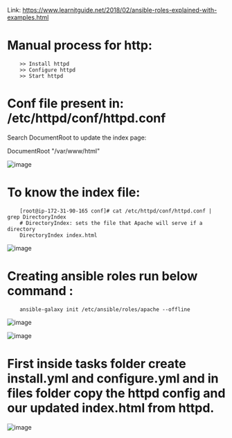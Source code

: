 Link: https://www.learnitguide.net/2018/02/ansible-roles-explained-with-examples.html
 
# Manual process for http:

        >> Install httpd 
        >> Configure httpd
        >> Start httpd 
  
 
  # Conf file present in: /etc/httpd/conf/httpd.conf
  
  Search DocumentRoot to update the index page:
  
  DocumentRoot "/var/www/html"

  ![image](https://user-images.githubusercontent.com/54719289/107888057-5f205580-6f30-11eb-94c8-7ee1432ae694.png)

  # To know the index file:
  
        [root@ip-172-31-90-165 conf]# cat /etc/httpd/conf/httpd.conf | grep DirectoryIndex
        # DirectoryIndex: sets the file that Apache will serve if a directory
        DirectoryIndex index.html
        
 ![image](https://user-images.githubusercontent.com/54719289/107889262-64cd6980-6f37-11eb-8ab8-11890fd3e247.png)


# Creating ansible roles run below command :
        ansible-galaxy init /etc/ansible/roles/apache --offline
        
![image](https://user-images.githubusercontent.com/54719289/107889390-40be5800-6f38-11eb-9a55-56a021c5c739.png)

![image](https://user-images.githubusercontent.com/54719289/107889449-add1ed80-6f38-11eb-9664-9540b3bb3b88.png)


# First inside tasks folder create install.yml and configure.yml and in files folder copy the httpd config and our updated index.html from httpd.

![image](https://user-images.githubusercontent.com/54719289/107889891-91838000-6f3b-11eb-910d-000410c72703.png)

